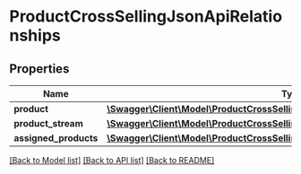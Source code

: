 # ProductCrossSellingJsonApiRelationships

## Properties
Name | Type | Description | Notes
------------ | ------------- | ------------- | -------------
**product** | [**\Swagger\Client\Model\ProductCrossSellingJsonApiRelationshipsProduct**](ProductCrossSellingJsonApiRelationshipsProduct.md) |  | [optional] 
**product_stream** | [**\Swagger\Client\Model\ProductCrossSellingJsonApiRelationshipsProductStream**](ProductCrossSellingJsonApiRelationshipsProductStream.md) |  | [optional] 
**assigned_products** | [**\Swagger\Client\Model\ProductCrossSellingJsonApiRelationshipsAssignedProducts**](ProductCrossSellingJsonApiRelationshipsAssignedProducts.md) |  | [optional] 

[[Back to Model list]](../../README.md#documentation-for-models) [[Back to API list]](../../README.md#documentation-for-api-endpoints) [[Back to README]](../../README.md)

